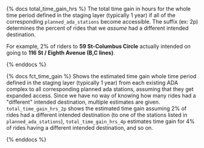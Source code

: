{% docs total_time_gain_hrs %}
The total time gain in hours for the whole time period defined in the staging layer (typically 1 year) if all of the corresponding `planned_ada_stations` become accessible. The suffix (ex: 2p) determines the percent of rides that we *assume* had a different intended destination. 

For example, 2% of riders to **59 St-Columbus Circle** actually intended on going to **116 St / Eighth Avenue (B,C lines)**.

{% enddocs %}

{% docs fct_time_gain %}
Shows the estimated time gain whole time period defined in the staging layer (typically 1 year) from each existing ADA complex to all corresponding planned ada stations, assuming that they get expanded access. Since we have no way of knowing how many rides had a "different" intended destination, multiple estimates are given. `total_time_gain_hrs_2p` shows the estimated time gain assuming 2% of rides had a different intended destination (to one of the stations listed in `planned_ada_stations`), `total_time_gain_hrs_4p` estimates time gain for 4% of rides having a different intended destination, and so on. 

{% enddocs %}